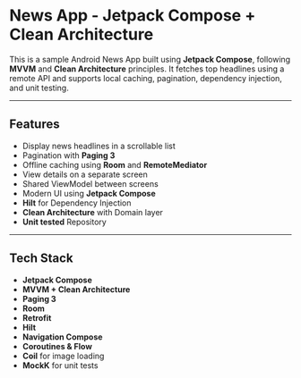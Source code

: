 # News App - Jetpack Compose + Clean Architecture

This is a sample Android News App built using **Jetpack Compose**, following **MVVM** and **Clean Architecture** principles. It fetches top headlines using a remote API and supports local caching, pagination, dependency injection, and unit testing.

---

## Features

- Display news headlines in a scrollable list
- Pagination with **Paging 3**
- Offline caching using **Room** and **RemoteMediator**
- View details on a separate screen
- Shared ViewModel between screens
- Modern UI using **Jetpack Compose**
- **Hilt** for Dependency Injection
- **Clean Architecture** with Domain layer
- **Unit tested** Repository

---

## Tech Stack

- **Jetpack Compose**
- **MVVM + Clean Architecture**
- **Paging 3**
- **Room**
- **Retrofit**
- **Hilt**
- **Navigation Compose**
- **Coroutines & Flow**
- **Coil** for image loading
- **MockK** for unit tests



